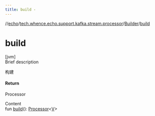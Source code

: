 ```yaml
---
title: build -
---
```

//[echo](../../index.md)/[tech.whence.echo.support.kafka.stream.processor](../index.md)/[Builder](index.md)/[build](build.md)



# build  
[jvm]  
Brief description  


构建



#### Return  


Processor<V>

  
Content  
fun [build](build.md)(): [Processor](../-processor/index.md)<[V](index.md)>  



